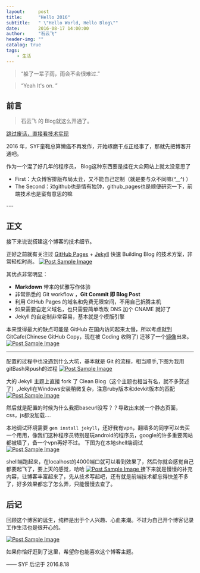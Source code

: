 ```yaml
---
layout:     post
title:      "Hello 2016"
subtitle:   " \"Hello World, Hello Blog\""
date:       2016-08-17 14:00:00
author:     "石云飞"
header-img: ""
catalog: true
tags:
    - 生活
---
```

>  “躲了一辈子雨，雨会不会很难过.”

> “Yeah It's on. ”


## 前言

>石云飞 的 Blog就这么开通了。

[跳过废话，直接看技术实现 ](#build) 



2016 年，SYF童鞋总算懒癌不再发作，开始琢磨干点正经事了，那就先把博客开通吧。


作为一个混了好几年的程序员， Blog这种东西要是挂在大众网站上就太没意思了

 -  First：大众博客排版布局太丑，又不能自己定制（就是要与众不同嘛(*^__^*) ）
 -  The Second：对github也是情有独钟，github_pages也是顺便研究一下，前端技术也是蛮有意思的嘛





<p id = "build"></p>
---

## 正文

接下来说说搭建这个博客的技术细节。  

正好之前就有关注过 [GitHub Pages](https://pages.github.com/) + [Jekyll](http://jekyllrb.com/) 快速 Building Blog 的技术方案，非常轻松时尚。
<a href="#">
    <img src="{{ site.baseurl }}/img/jk.jpg" alt="Post Sample Image">
</a>

其优点非常明显：

* **Markdown** 带来的优雅写作体验
* 非常熟悉的 Git workflow ，**Git Commit 即 Blog Post**
* 利用 GitHub Pages 的域名和免费无限空间，不用自己折腾主机
* 如果需要自定义域名，也只需要简单改改 DNS 加个 CNAME 就好了 
* Jekyll 的自定制非常容易，基本就是个模版引擎



本来觉得最大的缺点可能是 GitHub 在国内访问起来太慢，所以考虑就到 GitCafe(Chinese GitHub Copy，现在被 Coding 收购了) 迁移了一个[镜像](http://huxpro.coding.me)出来。
<a href="#">
    <img src="{{ site.baseurl }}/img/IMG_3144.PNG" alt="Post Sample Image">
</a>




---

配置的过程中也没遇到什么大坑，基本就是 Git 的流程，相当顺手,下图为我用gitBash来push的过程
<a href="#">
    <img src="{{ site.baseurl }}/img/git1.jpg" alt="Post Sample Image">
</a>

大的 Jekyll 主题上直接 fork 了 Clean Blog（这个主题也相当有名，就不多赘述了）,Jekyll在Windows安装稍微复杂，注意ruby版本和devkit版本的匹配
<a href="#">
    <img src="{{ site.baseurl }}/img/jk2.jpg" alt="Post Sample Image">
</a>

然后就是配置的时候为什么我把baseurl没写？？导致出来就一个静态页面，css，js都没加载....


本地调试环境需要 `gem install jekyll`，还好我有vpn，翻墙多的同学可以去买一个用用，像我们这种程序员特别是玩android的程序员，google的许多重要网站都被墙了，备一个vpn再好不过。
下图为在本地shell端调试
<a href="#">
    <img src="{{ site.baseurl }}/img/keyllSever.jpg" alt="Post Sample Image">
</a>

shell端跑起来，在localhost的4000端口就可以看到效果了，然后你就会感觉自己都要起飞了，要上天的感觉，哈哈
<a href="#">
    <img src="{{ site.baseurl }}/img/fly-bg.jpg" alt="Post Sample Image">
</a>
接下来就是慢慢的补充内容，让博客丰富起来了，先从技术写起吧，还有就是前端技术都忘得快差不多了，好多效果都忘了怎么弄，只能慢慢去查了。


## 后记

回顾这个博客的诞生，纯粹是出于个人兴趣、心血来潮。不过为自己开个博客记录工作生活也是很开心的。

<a href="#">
    <img src="{{ site.baseurl }}/img/post-bg-hello-2016.JPG" alt="Post Sample Image">
</a>

如果你恰好逛到了这里，希望你也能喜欢这个博客主题。

—— SYF 后记于 2016.8.18


